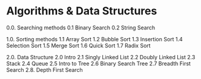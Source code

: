 # Algorithms & Data Structures
0.0. Searching methods
    0.1 Binary Search
    0.2 String Search
   
1.0. Sorting methods
    1.1 Array Sort
    1.2 Bubble Sort
    1.3 Insertion Sort
    1.4 Selection Sort
    1.5 Merge Sort
    1.6 Quick Sort
    1.7 Radix Sort

2.0. Data Structure
    2.0 Intro
    2.1 Singly Linked List
    2.2 Doubly Linked List
    2.3 Stack
    2.4 Queue
    2.5 Intro to Tree
    2.6 Binary Search Tree
    2.7 Breadth First Search
    2.8. Depth First Search